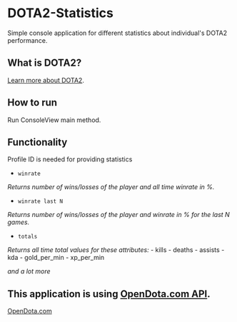 # DOTA2-Statistics
Simple console application for different statistics about individual's DOTA2 performance.

## What is DOTA2?
[Learn more about DOTA2](http://www.dota2.com/).

## How to run
Run ConsoleView main method.

## Functionality
Profile ID is needed for providing statistics

- `winrate`

*Returns number of wins/losses of the player and all time winrate in %.*

- `winrate last N`

*Returns number of wins/losses of the player and winrate in % for the last N games.*

- `totals`

*Returns all time total values for these attributes:*
	- kills
	- deaths
	- assists
	- kda
	- gold_per_min
	- xp_per_min

*and a lot more*

## This application is using [OpenDota.com API](https://docs.opendota.com/).
[OpenDota.com](https://opendota.com/)